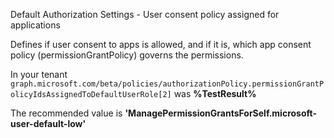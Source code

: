 Default Authorization Settings - User consent policy assigned for applications

Defines if user consent to apps is allowed, and if it is, which app consent policy (permissionGrantPolicy) governs the permissions.

<!--- Results --->

In your tenant `graph.microsoft.com/beta/policies/authorizationPolicy.permissionGrantPolicyIdsAssignedToDefaultUserRole[2]` was **%TestResult%**

The recommended value is **'ManagePermissionGrantsForSelf.microsoft-user-default-low'**
